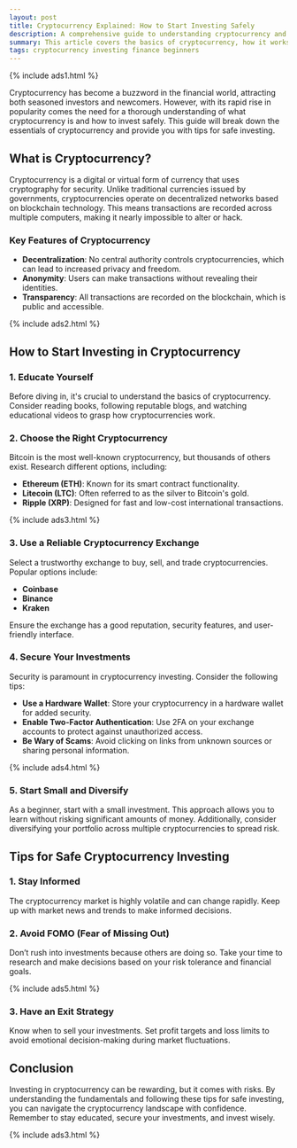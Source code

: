 ```yaml
---
layout: post
title: Cryptocurrency Explained: How to Start Investing Safely
description: A comprehensive guide to understanding cryptocurrency and tips for safe investing.
summary: This article covers the basics of cryptocurrency, how it works, and essential tips for safe investing.
tags: cryptocurrency investing finance beginners
---
```


{% include ads1.html %}

Cryptocurrency has become a buzzword in the financial world, attracting both seasoned investors and newcomers. However, with its rapid rise in popularity comes the need for a thorough understanding of what cryptocurrency is and how to invest safely. This guide will break down the essentials of cryptocurrency and provide you with tips for safe investing.

## What is Cryptocurrency?

Cryptocurrency is a digital or virtual form of currency that uses cryptography for security. Unlike traditional currencies issued by governments, cryptocurrencies operate on decentralized networks based on blockchain technology. This means transactions are recorded across multiple computers, making it nearly impossible to alter or hack.

### Key Features of Cryptocurrency

- **Decentralization**: No central authority controls cryptocurrencies, which can lead to increased privacy and freedom.
- **Anonymity**: Users can make transactions without revealing their identities.
- **Transparency**: All transactions are recorded on the blockchain, which is public and accessible.

{% include ads2.html %}

## How to Start Investing in Cryptocurrency

### 1. Educate Yourself

Before diving in, it's crucial to understand the basics of cryptocurrency. Consider reading books, following reputable blogs, and watching educational videos to grasp how cryptocurrencies work.

### 2. Choose the Right Cryptocurrency

Bitcoin is the most well-known cryptocurrency, but thousands of others exist. Research different options, including:

- **Ethereum (ETH)**: Known for its smart contract functionality.
- **Litecoin (LTC)**: Often referred to as the silver to Bitcoin's gold.
- **Ripple (XRP)**: Designed for fast and low-cost international transactions.

{% include ads3.html %}

### 3. Use a Reliable Cryptocurrency Exchange

Select a trustworthy exchange to buy, sell, and trade cryptocurrencies. Popular options include:

- **Coinbase**
- **Binance**
- **Kraken**

Ensure the exchange has a good reputation, security features, and user-friendly interface.

### 4. Secure Your Investments

Security is paramount in cryptocurrency investing. Consider the following tips:

- **Use a Hardware Wallet**: Store your cryptocurrency in a hardware wallet for added security.
- **Enable Two-Factor Authentication**: Use 2FA on your exchange accounts to protect against unauthorized access.
- **Be Wary of Scams**: Avoid clicking on links from unknown sources or sharing personal information.

{% include ads4.html %}

### 5. Start Small and Diversify

As a beginner, start with a small investment. This approach allows you to learn without risking significant amounts of money. Additionally, consider diversifying your portfolio across multiple cryptocurrencies to spread risk.

## Tips for Safe Cryptocurrency Investing

### 1. Stay Informed

The cryptocurrency market is highly volatile and can change rapidly. Keep up with market news and trends to make informed decisions.

### 2. Avoid FOMO (Fear of Missing Out)

Don’t rush into investments because others are doing so. Take your time to research and make decisions based on your risk tolerance and financial goals.

{% include ads5.html %}

### 3. Have an Exit Strategy

Know when to sell your investments. Set profit targets and loss limits to avoid emotional decision-making during market fluctuations.

## Conclusion

Investing in cryptocurrency can be rewarding, but it comes with risks. By understanding the fundamentals and following these tips for safe investing, you can navigate the cryptocurrency landscape with confidence. Remember to stay educated, secure your investments, and invest wisely.

{% include ads3.html %}
